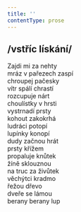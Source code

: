 ```yaml
---
title: ''
contentType: prose
---
```


## /vstříc lískání/

Zajdi mi za nehty  
mráz v pařezech zaspí  
chroupej pačesky  
vítr spálí chrastí  
rozcupuje nárt  
choulístky v hrsti  
vystrnadí prsty  
kohout zakokrhá  
ludráci potopí  
lupínky konopí  
dudy začnou hrát  
prsty křížem  
propaluje knůtek  
žíně sklouznou  
na truc za živůtek  
věchýtci kradmo  
řežou dřevo  
dveře se lámou  
berany berany lup
